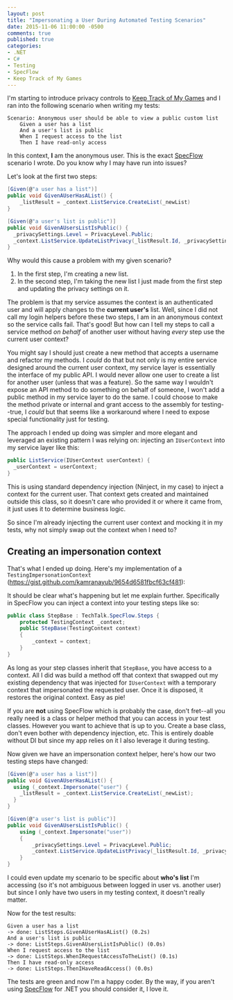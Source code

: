 ```yaml
---
layout: post
title: "Impersonating a User During Automated Testing Scenarios"
date: 2015-11-06 11:00:00 -0500
comments: true
published: true
categories:
- .NET
- C#
- Testing
- SpecFlow
- Keep Track of My Games
---
```


I'm starting to introduce privacy controls to [Keep Track of My Games](http://keeptrackofmygames.com) and I ran into the following scenario when writing my tests:

```
Scenario: Anonymous user should be able to view a public custom list
	Given a user has a list
	And a user's list is public
	When I request access to the list
	Then I have read-only access
```

In this context, **I** am the anonymous user. This is the exact [SpecFlow](http://www.specflow.org/) scenario I wrote. Do you know why I may have run into issues?

Let's look at the first two steps:

```c#
[Given(@"a user has a list")]
public void GivenAUserHasAList() {
    _listResult = _context.ListService.CreateList(_newList)
}

[Given(@"a user's list is public")]
public void GivenAUsersListIsPublic() {
  _privacySettings.Level = PrivacyLevel.Public;
  _context.ListService.UpdateListPrivacy(_listResult.Id, _privacySettings);
}
```

Why would this cause a problem with my given scenario?

1. In the first step, I'm creating a new list.
2. In the second step, I'm taking the new list I just made from the first step and updating the privacy settings on it. 

The problem is that my service assumes the context is an authenticated user and will apply changes to the **current user's** list. Well, since I did not call my login helpers before these two steps, I am in an anonymous context so the service calls fail. That's good! But how can I tell my steps to call a service method *on behalf* of another user without having *every* step use the current user context?

You might say I should just create a new method that accepts a username and refactor my methods. I *could* do that but not only is my entire service designed around the current user context, my service layer is essentially the interface of my public API. I would never allow one user to create a list for another user (unless that was a feature). So the same way I wouldn't expose an API method to do something on behalf of someone, I won't add a public method in my service layer to do the same. I could choose to make the method private or internal and grant access to the assembly for testing--true, I *could* but that seems like a workaround where I need to expose special functionality just for testing.

The approach I ended up doing was simpler and more elegant and leveraged an existing pattern I was relying on: injecting an `IUserContext` into my service layer like this:

```c#
public ListService(IUserContext userContext) {
  _userContext = userContext;
}
```

This is using standard dependency injection (Ninject, in my case) to inject a context for the current user. That context gets created and maintained outside this class, so it doesn't care who provided it or where it came from, it just uses it to determine business logic.

So since I'm already injecting the current user context and mocking it in my tests, why not simply swap out the context when I need to?

## Creating an impersonation context

That's what I ended up doing. Here's my implementation of a `TestingImpersonationContext` (https://gist.github.com/kamranayub/9654d6581fbcf63cf481):

<script src="https://gist.github.com/kamranayub/9654d6581fbcf63cf481.js"></script>

It should be clear what's happening but let me explain further. Specifically in SpecFlow you can inject a context into your testing steps like so:

```c#
public class StepBase : TechTalk.SpecFlow.Steps {
    protected TestingContext _context;
    public StepBase(TestingContext context)
    {
        _context = context;
    }
}
```

As long as your step classes inherit that `StepBase`, you have access to a context. All I did was build a method off that context that swapped out my existing dependency that was injected for `IUserContext` with a temporary context that impersonated the requested user. Once it is disposed, it restores the original context. Easy as pie!

If you are **not** using SpecFlow which is probably the case, don't fret--all you really need is a class or helper method that you can access in your test classes. However you want to achieve that is up to you. Create a base class, don't even bother with dependency injection, etc. This is entirely doable without DI but since my app relies on it I also leverage it during testing.

Now given we have an impersonation context helper, here's how our two testing steps have changed:

```c#
[Given(@"a user has a list")]
public void GivenAUserHasAList() {
  using (_context.Impersonate("user") {
    _listResult = _context.ListService.CreateList(_newList);
  }
}

[Given(@"a user's list is public")]
public void GivenAUsersListIsPublic() {
    using (_context.Impersonate("user"))
    {
        _privacySettings.Level = PrivacyLevel.Public;
        _context.ListService.UpdateListPrivacy(_listResult.Id, _privacySettings);
    }
}
```

I could even update my scenario to be specific about **who's list** I'm accessing (so it's not ambiguous between logged in user vs. another user) but since I only have two users in my testing context, it doesn't really matter.

Now for the test results:

```
Given a user has a list
-> done: ListSteps.GivenAUserHasAList() (0.2s)
And a user's list is public
-> done: ListSteps.GivenAUsersListIsPublic() (0.0s)
When I request access to the list
-> done: ListSteps.WhenIRequestAccessToTheList() (0.1s)
Then I have read-only access
-> done: ListSteps.ThenIHaveReadAccess() (0.0s)
```

The tests are green and now I'm a happy coder. By the way, if you aren't using [SpecFlow](http://specflow.org) for .NET you should consider it, I love it.
